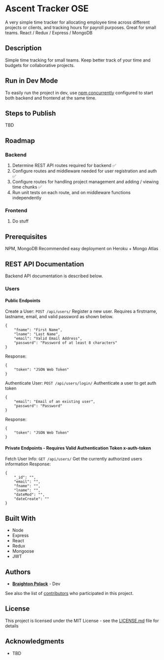 # Ascent Tracker OSE
A very simple time tracker for allocating employee time across different projects or clients, and tracking hours for payroll purposes. Great for small teams.
React / Redux / Express / MongoDB 

## Description
Simple time tracking for small teams. Keep better track of your time and budgets for collaborative projects.

## Run in Dev Mode
To easily run the project in dev, use [npm concurrently](https://www.npmjs.com/package/concurrently) configured to start both backend and frontend at the same time.

## Steps to Publish
TBD

## Roadmap

### Backend

1. Determine REST API routes required for backend :white_check_mark:
2. Configure routes and middleware needed for user registration and auth :white_check_mark:
3. Configure routes for handling project management and adding / viewing time chunks :white_check_mark:
4. Run unit tests on each route, and on middleware functions independently

### Frontend

1. Do stuff

## Prerequisites

NPM, MongoDB
Recommended easy deployment on Heroku + Mongo Atlas

## REST API Documentation

Backend API documentation is described below.

### Users

#### Public Endpoints

Create a User: `POST /api/users/`
Register a new user. Requires a firstname, lastname, email, and valid password as shown below.
```
{
    "fname": "First Name",
    "lname": "Last Name",
    "email": "Valid Email Address",
    "password": "Password of at least 8 characters"
}
```
Response:
```
{
    "token": "JSON Web Token"
}
```

Authenticate User: `POST /api/users/login/`
Authenticate a user to get auth token
```
{
    "email": "Email of an existing user",
    "password": "Password"
}
```
Response:
```
{
    "token": "JSON Web Token"
}
```

#### Private Endpoints - Requires Valid Authentication Token x-auth-token

Fetch User Info: `GET /api/users/`
Get the currently authorized users information
Response:
```
{
    "_id": "",
    "email": "",
    "fname": "",
    "lname": "",
    "dateMod": "",
    "dateCreate": ""
}
```


## Built With

* Node
* Express
* React
* Redux
* Mongoose
* JWT

## Authors

* **[Braighton Polack](https://github.com/bpolack/)** - Dev

See also the list of [contributors](https://github.com/bpolack/node-time-tracker/contributors) who participated in this project.

## License

This project is licensed under the MIT License - see the [LICENSE.md](LICENSE.md) file for details

## Acknowledgments

* TBD